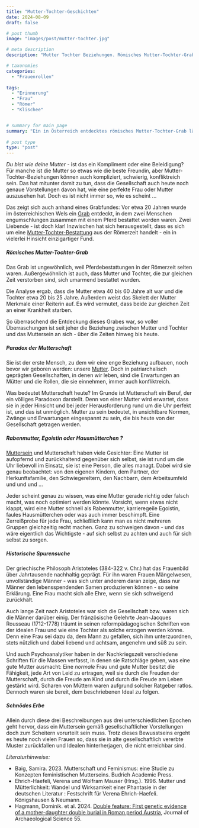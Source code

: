 ```yaml
---
title: "Mutter-Tochter-Geschichten"
date: 2024-08-09
draft: false

# post thumb
image: "images/post/mutter-tochter.jpg"

# meta description
description: "Mutter Tochter Beziehungen. Römisches Mutter-Tochter-Grab in Wels entdeckt. Österreich. Mutter und Tochter mit Pferd bestattet. Paradox Mutterschaft. Muttersein. Gesellschaftliche Erwartungen. Aritstoteles über Frauen und Mütter. Jean-Jacques Rousseau über Frauen und Mütter. Psychoanalytiker über Mutterrollen. Normale Frau. Gute Frau. Erdrückende Gesellschaftserwartungen. Erdrückende Gesellschaftsnormen. Vorstellung perfekte Mutter. Illusion Mutterschaft. Illusion Muttersein. Erwartung Mutter. Nachdenken über Rollen, Stereotypen und ganz besondere Familienverhältnisse."

# taxonomies
categories:
  - "Frauenrollen"
  
tags:
  - "Erinnerung"
  - "Frau"
  - "Römer"
  - "Klischee"


# summary for main page
summary: "Ein in Österreich entdecktes römisches Mutter-Tochter-Grab lädt zum Nachdenken über Rollen, Stereotypen und ganz besondere Familienverhältnisse ein."
  
# post type
type: "post"
---
```


*Du bist wie deine Mutter* - ist das ein Kompliment oder eine Beleidigung? Für manche ist die Mutter so etwas wie die beste Freundin, aber Mutter-Tochter-Beziehungen können auch kompliziert, schwierig, konfliktreich sein. Das hat mitunter damit zu tun, dass die Gesellschaft auch heute noch genaue Vorstellungen davon hat, wie eine perfekte Frau oder Mutter auszusehen hat. Doch es ist nicht immer so, wie es scheint ...

Das zeigt sich auch anhand eines Grabfundes: Vor etwa 20 Jahren wurde im österreichischen Wels ein [Grab](https://medienportal.univie.ac.at/media/aktuelle-pressemeldungen/detailansicht/artikel/erste-mutter-tochter-bestattung-der-roemerzeit-in-oesterreich-nachgewiesen/) entdeckt, in dem zwei Menschen engumschlungen zusammen mit einem Pferd bestattet worden waren. Zwei Liebende - ist doch klar! Inzwischen hat sich herausgestellt, dass es sich um eine [Mutter-Tochter-Bestattung](https://science.orf.at/stories/3224844/) aus der Römerzeit handelt - ein in vielerlei Hinsicht einzigartiger Fund.

##### Römisches Mutter-Tochter-Grab

Das Grab ist ungewöhnlich, weil Pferdebestattungen in der Römerzeit selten waren. Außergewöhnlich ist auch, dass Mutter und Tochter, die zur gleichen Zeit verstorben sind, sich umarmend bestattet wurden.

Die Analyse ergab, dass die Mutter etwa 40 bis 60 Jahre alt war und die Tochter etwa 20 bis 25 Jahre. Außerdem weist das Skelett der Mutter Merkmale einer Reiterin auf. Es wird vermutet, dass beide zur gleichen Zeit an einer Krankheit starben.

So überraschend die Entdeckung dieses Grabes war, so voller Überraschungen ist seit jeher die Beziehung zwischen Mutter und Tochter und das Muttersein an sich - über die Zeiten hinweg bis heute.

##### Paradox der Mutterschaft

Sie ist der erste Mensch, zu dem wir eine enge Beziehung aufbauen, noch bevor wir geboren werden: unsere [Mutter](https://www.deutschlandfunkkultur.de/bedingungslose-liebe-wie-muetter-ihre-toechter-praegen-100.html). Doch in patriarchalisch geprägten Gesellschaften, in denen wir leben, sind die Erwartungen an Mütter und die Rollen, die sie einnehmen, immer auch konfliktreich.

Was bedeutet Mutterschaft heute? Im Grunde ist Mutterschaft ein Beruf, der ein völliges Paradoxon darstellt. Denn von einer Mutter wird erwartet, dass sie in jeder Hinsicht und bei jeder Herausforderung rund um die Uhr perfekt ist, und das ist unmöglich. Mutter zu sein bedeutet, in unsichtbare Normen, Zwänge und Erwartungen eingespannt zu sein, die bis heute von der Gesellschaft getragen werden.

##### Rabenmutter, Egoistin oder Hausmütterchen ?

[Muttersein](https://www.bpb.de/themen/familie/familienpolitik/191689/muetter-heute-leitbilder-lebensrealitaeten-und-wuensche/) und Mutterschaft haben viele Gesichter: Eine Mutter ist aufopfernd und zurückhaltend gegenüber sich selbst, sie ist rund um die Uhr liebevoll im Einsatz, sie ist eine Person, die alles managt. Dabei wird sie genau beobachtet: von den eigenen Kindern, dem Partner, der Herkunftsfamilie, den Schwiegereltern, den Nachbarn, dem Arbeitsumfeld und und und ... 

Jeder scheint genau zu wissen, was eine Mutter gerade richtig oder falsch macht, was noch optimiert werden könnte. Vorsicht, wenn etwas nicht klappt, wird eine Mutter schnell als Rabenmutter, karrieregeile Egoistin, faules Hausmütterchen oder was auch immer beschimpft. Eine Zerreißprobe für jede Frau, schließlich kann man es nicht mehreren Gruppen gleichzeitig recht machen. Ganz zu schweigen davon - und das wäre eigentlich das Wichtigste - auf sich selbst zu achten und auch für sich selbst zu sorgen. 

##### Historische Spurensuche

Der griechische Philosoph Aristoteles (384-322 v. Chr.) hat das Frauenbild über Jahrtausende nachhaltig geprägt. Für ihn waren Frauen Mängelwesen, unvollständige Männer - was sich unter anderem daran zeige, dass nur Männer den lebensspendenden Samen produzieren können - so seine Erklärung. Eine Frau macht sich alle Ehre, wenn sie sich schweigend zurückhält. 

Auch lange Zeit nach Aristoteles war sich die Gesellschaft bzw. waren sich die Männer darüber einig. Der fränzösische Gelehrte Jean-Jacques Rousseau (1712-1778) träumt in seinen reformpädagogischen Schriften von der idealen Frau und wie eine Tochter als solche erzogen werden könne. Denn eine Frau sei dazu da, dem Mann zu gefallen, sich ihm unterzuordnen, stets nützlich und dabei liebend und achtsam, angenehm und süß zu sein. 

Und auch Psychoanalytiker haben in der Nachkriegszeit verschiedene Schriften für die Massen verfasst, in denen sie Ratschläge geben, was eine gute Mutter ausmacht: Eine *normale* Frau und gute Mutter besitzt die Fähigkeit, jede Art von Leid zu ertragen, weil sie durch die Freuden der Mutterschaft, durch die Freude am Kind und durch die Freude am Leben gestärkt wird. Scharen von Müttern waren aufgrund solcher Ratgeber ratlos. Dennoch waren sie bereit, dem beschriebenen Ideal zu folgen.

##### Schnödes Erbe

Allein durch diese drei Beschreibungen aus drei unterschiedlichen Epochen geht hervor, dass ein Muttersein gemäß gesellschaftlicher Vorstellungen doch zum Scheitern vorurteilt sein muss. Trotz dieses Bewusstseins ergeht es heute noch vielen Frauen so, dass sie in alte gesellschaftlich vererbte Muster zurückfallen und Idealen hinterherjagen, die nicht erreichbar sind.




*Literaturhinweise:*
- Baig, Samira. 2023. Mutterschaft und Feminismus: eine Studie zu Konzepten feministischen Mutterseins. Budrich Academic Press.
- Ehrich-Haefeli, Verena und Wolfram Mauser (Hrsg.). 1996. Mutter und Mütterlichkeit: Wandel und Wirksamkeit einer Phantasie in der deutschen Literatur : Festschrift für Verena Ehrich-Haefeli. Königshausen & Neumann.
- Hagmann, Dominik. et al. 2024. [Double feature: First genetic evidence of a mother-daughter double burial in Roman period Austria](https://doi.org/10.1016/j.jasrep.2024.104479), Journal of Archaeological Science 55.

